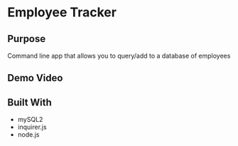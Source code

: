 # Employee Tracker

## Purpose

Command line app that allows you to query/add to a database of employees

## Demo Video



## Built With
* mySQL2
* inquirer.js
* node.js
